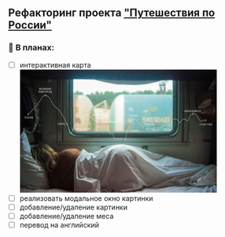 ## Рефакторинг проекта ["Путешествия по России"](https://github.com/cactys/react-russian-travel)

### :page_facing_up: **В планах:**
  + [ ] интерактивная карта  
      <img src="./src/images/lead-polka.jpg" width="400" alt="Ваша полка — верхняя" />
  + [ ] реализовать модальное окно картинки
  + [ ] добавление/удаление картинки
  + [ ] добавление/удаление меса
  + [ ] перевод на английский
